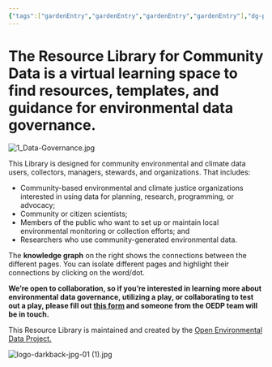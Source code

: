 ```yaml
---
{"tags":["gardenEntry","gardenEntry","gardenEntry","gardenEntry"],"dg-publish":true,"dg-home":true,"dg-pinned":true,"cssclasses":["img-grid","cards"],"permalink":"/home/","pinned":true,"contentClasses":"img-grid cards","dgPassFrontmatter":true}
---
```


# The Resource Library for Community Data is a virtual learning space to find resources, templates, and guidance for environmental data governance. 

![1_Data-Governance.jpg](/img/user/Photos%20for%20Resource%20Library/1_Data-Governance.jpg)


This Library is designed for community environmental and climate data users, collectors, managers, stewards, and organizations. That includes:

- Community-based environmental and climate justice organizations interested in using data for planning, research, programming, or advocacy;
- Community or citizen scientists;
- Members of the public who want to set up or maintain local environmental monitoring or collection efforts; and
- Researchers who use community-generated environmental data.


The **knowledge graph** on the right shows the connections between the different pages. You can isolate different pages and highlight their connections by clicking on the word/dot. 

**We’re open to collaboration, so if you’re interested in learning more about environmental data governance, utilizing a play, or collaborating to test out a play, please fill out [this form](https://docs.google.com/forms/d/e/1FAIpQLSd2yk7rCum5FtBwtQwE9UXBAB9f8CGt0TJeextkVN57cyIGHg/viewform?usp=dialog) and someone from the OEDP team will be in touch.**

  
This Resource Library is maintained and created by the [Open Environmental Data Project.](https://www.openenvironmentaldata.org/)


![logo-darkback-jpg-01 (1).jpg](/img/user/Photos%20for%20Resource%20Library/logo-darkback-jpg-01%20(1).jpg)